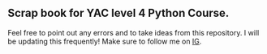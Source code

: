 ## Scrap book for YAC level 4 Python Course.

Feel free to point out any errors and to take ideas from this repository.
        I will be updating this frequently!
Make sure to follow me on 
    [IG](instagram.com/jamjam_officiale).
